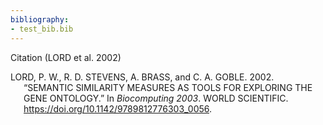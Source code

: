 ```yaml
---
bibliography:
- test_bib.bib
---
```


Citation (LORD et al. 2002)

<div id="refs" class="references csl-bib-body hanging-indent">

<div id="ref-doi:10.1142/9789812776303_0056" class="csl-entry">

LORD, P. W., R. D. STEVENS, A. BRASS, and C. A. GOBLE. 2002. “SEMANTIC
SIMILARITY MEASURES AS TOOLS FOR EXPLORING THE GENE ONTOLOGY.” In
*Biocomputing 2003*. WORLD SCIENTIFIC.
<https://doi.org/10.1142/9789812776303_0056>.

</div>

</div>
